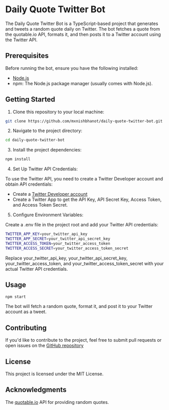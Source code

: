 # Daily Quote Twitter Bot

The Daily Quote Twitter Bot is a TypeScript-based project that generates and tweets a random quote daily on Twitter. The bot fetches a quote from the quotable.io API, formats it, and then posts it to a Twitter account using the Twitter API.

## Prerequisites

Before running the bot, ensure you have the following installed:
- [Node.js](https://nodejs.org)
- npm: The Node.js package manager (usually comes with Node.js).

## Getting Started

1. Clone this repository to your local machine:

```bash
git clone https://github.com/mxnishbhanot/daily-quote-twitter-bot.git
```

2. Navigate to the project directory:

```bash
cd daily-quote-twitter-bot
```

3. Install the project dependencies:

```bash
npm install
```

4. Set Up Twitter API Credentials:

To use the Twitter API, you need to create a Twitter Developer account and obtain API credentials:

- Create a [Twitter Developer account](https://developer.twitter.com/en/apply-for-access)
- Create a Twitter App to get the API Key, API Secret Key, Access Token, and Access Token Secret.

5. Configure Environment Variables:

Create a .env file in the project root and add your Twitter API credentials:

```bash
TWITTER_APP_KEY=your_twitter_api_key
TWITTER_APP_SECRET=your_twitter_api_secret_key
TWITTER_ACCESS_TOKEN=your_twitter_access_token
TWITTER_ACCESS_SECRET=your_twitter_access_token_secret
```
Replace your_twitter_api_key, your_twitter_api_secret_key, your_twitter_access_token, and your_twitter_access_token_secret with your actual Twitter API credentials.

## Usage
```bash
npm start
```
The bot will fetch a random quote, format it, and post it to your Twitter account as a tweet.

## Contributing
If you'd like to contribute to the project, feel free to submit pull requests or open issues on the [GitHub repository](https://github.com/mxnishbhanot/daily-quote-twitter-bot)

## License
This project is licensed under the MIT License.

## Acknowledgments
The [quotable.io](https://api.quotable.io) API for providing random quotes.

